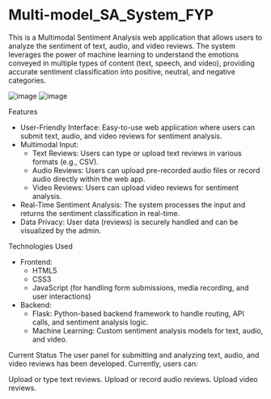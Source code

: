 # Multi-model_SA_System_FYP

This is a Multimodal Sentiment Analysis web application that allows users to analyze the sentiment of text, audio, and video reviews. The system leverages the power of machine learning to understand the emotions conveyed in multiple types of content (text, speech, and video), providing accurate sentiment classification into positive, neutral, and negative categories.

![image](https://github.com/user-attachments/assets/06183967-264d-40ca-b331-56c5458ba57a)
![image](https://github.com/user-attachments/assets/0f88e2df-6fbd-4b5a-b222-d0c8e0d1f473)


Features
 - User-Friendly Interface: Easy-to-use web application where users can submit text, audio, and video reviews for sentiment analysis.
 - Multimodal Input:
    - Text Reviews: Users can type or upload text reviews in various formats (e.g., CSV).
    - Audio Reviews: Users can upload pre-recorded audio files or record audio directly within the web app.
    - Video Reviews: Users can upload video reviews for sentiment analysis.
 - Real-Time Sentiment Analysis: The system processes the input and returns the sentiment classification in real-time.
 - Data Privacy: User data (reviews) is securely handled and can be visualized by the admin.

Technologies Used
 - Frontend:
    - HTML5
    - CSS3
    - JavaScript (for handling form submissions, media recording, and user interactions)
 - Backend:
    - Flask: Python-based backend framework to handle routing, API calls, and sentiment analysis logic.
    - Machine Learning: Custom sentiment analysis models for text, audio, and video.

Current Status
The user panel for submitting and analyzing text, audio, and video reviews has been developed. Currently, users can:

Upload or type text reviews.
Upload or record audio reviews.
Upload video reviews.
